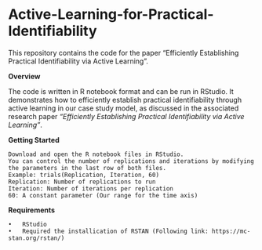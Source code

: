 # **Active-Learning-for-Practical-Identifiability**

This repository contains the code for the paper “Efficiently Establishing Practical Identifiability via Active Learning”.

**Overview**

The code is written in R notebook format and can be run in RStudio. It demonstrates how to efficiently establish practical identifiability through active learning in our case study model, as discussed in the associated research paper *“Efficiently Establishing Practical Identifiability via Active Learning”*.

**Getting Started**

	Download and open the R notebook files in RStudio.
	You can control the number of replications and iterations by modifying the parameters in the last row of both files.
	Example: trials(Replication, Iteration, 60)
	Replication: Number of replications to run
	Iteration: Number of iterations per replication
	60: A constant parameter (Our range for the time axis)

**Requirements**

	•	RStudio  
	•	Required the installication of RSTAN (Following link: https://mc-stan.org/rstan/)
